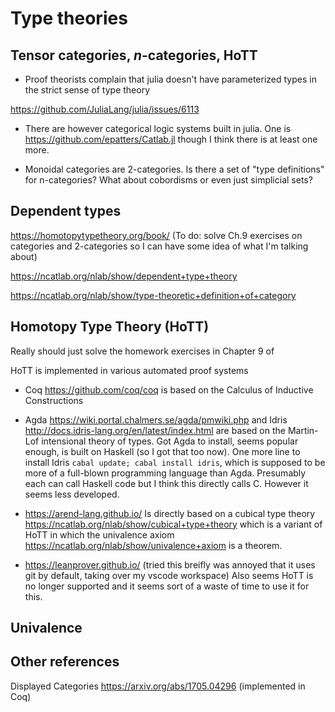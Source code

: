 # Type theories

## Tensor categories, $n$-categories, HoTT
- Proof theorists complain that julia doesn't have parameterized types in the strict sense of type theory

https://github.com/JuliaLang/julia/issues/6113

- There are however categorical logic systems built in julia.  One is 
https://github.com/epatters/Catlab.jl though I think there is at least one more.

- Monoidal categories are 2-categories.  Is there a set of "type definitions" for n-categories?  What about cobordisms or even just simplicial sets?

## Dependent types

https://homotopytypetheory.org/book/ (To do: solve Ch.9 exercises on categories and 2-categories so I can have some idea of what I'm talking about)

https://ncatlab.org/nlab/show/dependent+type+theory

https://ncatlab.org/nlab/show/type-theoretic+definition+of+category

## Homotopy Type Theory (HoTT)

Really should just solve the homework exercises in Chapter 9 of

HoTT is implemented in various automated proof systems

- Coq https://github.com/coq/coq is based on the Calculus of Inductive Constructions

- Agda https://wiki.portal.chalmers.se/agda/pmwiki.php and Idris  http://docs.idris-lang.org/en/latest/index.html are based on the Martin-Lof intensional theory of types.  Got Agda to install, seems popular enough, is built on Haskell (so I got that too now).  One more line to install Idris  ```cabal update; cabal install idris```,  which is supposed to be more of a full-blown programming language than Agda.  Presumably each can call Haskell code but I think this directly calls C.  However it seems less developed.

- https://arend-lang.github.io/ Is directly based on a cubical type theory https://ncatlab.org/nlab/show/cubical+type+theory which is a variant of HoTT in which the univalence axiom https://ncatlab.org/nlab/show/univalence+axiom is a theorem.

- https://leanprover.github.io/ (tried this breifly was annoyed that it uses git by default, taking over my vscode workspace)  Also seems HoTT is no longer supported and it seems sort of a waste of time to use it for this. 

## Univalence

## Other references

Displayed Categories https://arxiv.org/abs/1705.04296 (implemented in Coq)
